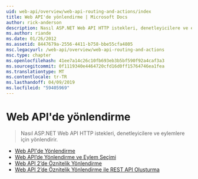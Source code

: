 ```yaml
---
uid: web-api/overview/web-api-routing-and-actions/index
title: Web API'de yönlendirme | Microsoft Docs
author: rick-anderson
description: Nasıl ASP.NET Web API HTTP istekleri, denetleyicilere ve eylemlere için yönlendirir.
ms.author: riande
ms.date: 01/26/2012
ms.assetid: 8447679a-2556-4411-b758-bbe55cfa4805
msc.legacyurl: /web-api/overview/web-api-routing-and-actions
msc.type: chapter
ms.openlocfilehash: 41ee7a14c26c10fb693eb3b5bf590f92a4caf3a3
ms.sourcegitcommit: 0f1119340e4464720cfd16d0ff15764746ea1fea
ms.translationtype: MT
ms.contentlocale: tr-TR
ms.lasthandoff: 04/09/2019
ms.locfileid: "59405969"
---
```

# <a name="web-api-routing"></a>Web API'de yönlendirme

> Nasıl ASP.NET Web API HTTP istekleri, denetleyicilere ve eylemlere için yönlendirir.


- [Web API'de Yönlendirme](routing-in-aspnet-web-api.md)
- [Web API’de Yönlendirme ve Eylem Seçimi](routing-and-action-selection.md)
- [Web API 2’de Öznitelik Yönlendirme](attribute-routing-in-web-api-2.md)
- [Web API 2’de Öznitelik Yönlendirme ile REST API Oluşturma](create-a-rest-api-with-attribute-routing.md)
